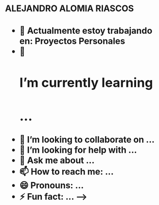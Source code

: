 <h1>ALEJANDRO ALOMIA RIASCOS<h1>
  
- 🔭 Actualmente estoy trabajando en: Proyectos Personales
- 🌱 <h2>I’m currently learning<h2> ...
- 👯 I’m looking to collaborate on ...
- 🤔 I’m looking for help with ...
- 💬 Ask me about ...
- 📫 How to reach me: ...
- 😄 Pronouns: ...
- ⚡ Fun fact: ...
-->
